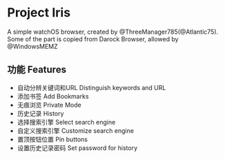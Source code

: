 # Project Iris
A simple watchOS browser, created by @ThreeManager785(@Atlantic75).
Some of the part is copied from Darock Browser, allowed by @WindowsMEMZ 

## 功能 Features
- 自动分辨关键词和URL   Distinguish keywords and URL
- 添加书签             Add Bookmarks
- 无痕浏览             Private Mode
- 历史记录             History
- 选择搜索引擎          Select search engine
- 自定义搜索引擎        Customize search engine
- 置顶按钮位置          Pin buttons
- 设置历史记录密码       Set password for history
